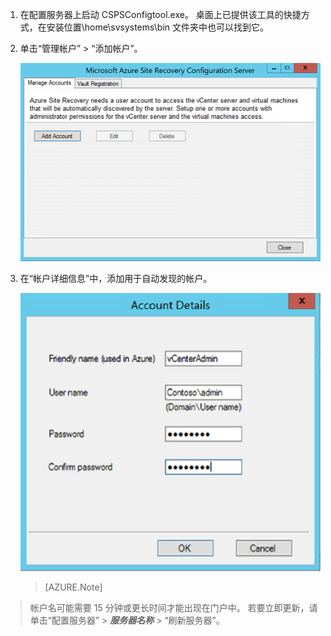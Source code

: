 1. 在配置服务器上启动 CSPSConfigtool.exe。 桌面上已提供该工具的快捷方式，在安装位置\home\svsystems\bin 文件夹中也可以找到它。
2. 单击“管理帐户” > “添加帐户”。

    ![添加帐户](./media/site-recovery-add-vcenter-account/credentials1.png)
3. 在“帐户详细信息”中，添加用于自动发现的帐户。

    ![详细信息](./media/site-recovery-add-vcenter-account/credentials2.png)

    > [AZURE.Note]
  > 帐户名可能需要 15 分钟或更长时间才能出现在门户中。 若要立即更新，请单击“配置服务器” > ***服务器名称*** > “刷新服务器”。
